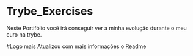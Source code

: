 # Trybe_Exercises

Neste Portifólio você irá conseguir ver a minha evolução durante o meu curo na trybe.

#Logo mais Atualizou com mais informações o Readme
